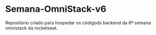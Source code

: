 # Semana-OmniStack-v6

Repositório criado para hospedar os códigods backend da 6ª semana omnistack da rocketseat.
